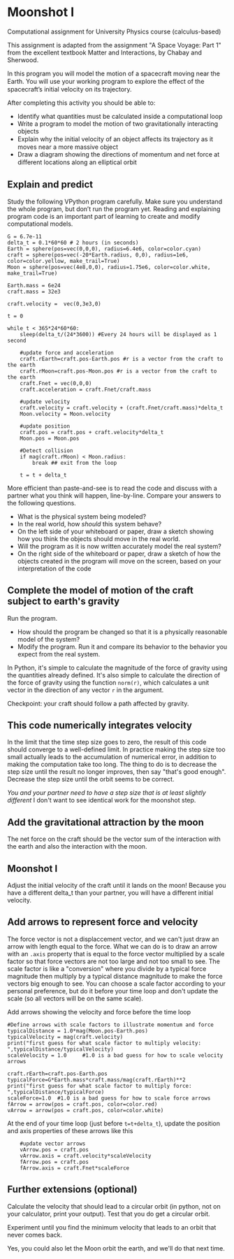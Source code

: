 # Moonshot I
Computational assignment for University Physics course (calculus-based)

This assignment is adapted from the assignment "A Space Voyage: Part 1" from the excellent textbook Matter and Interactions, by Chabay and Sherwood. 

In this program you will model the motion of a spacecraft moving near the Earth. You will use your working program to explore the eﬀect of the spacecraft’s initial velocity on its trajectory. 

After completing this activity you should be able to:
* Identify what quantities must be calculated inside a computational loop 
* Write a program to model the motion of two gravitationally interacting objects 
* Explain why the initial velocity of an object aﬀects its trajectory as it moves near a more massive object 
* Draw a diagram showing the directions of momentum and net force at diﬀerent locations along an elliptical orbit

## Explain and predict

Study the following VPython program carefully. Make sure you understand the whole program, but don’t run the program yet. Reading and explaining program code is an important part of learning to create and modify computational models.

```
G = 6.7e-11
delta_t = 0.1*60*60 # 2 hours (in seconds)
Earth = sphere(pos=vec(0,0,0), radius=6.4e6, color=color.cyan)
craft = sphere(pos=vec(-20*Earth.radius, 0,0), radius=1e6, color=color.yellow, make_trail=True)
Moon = sphere(pos=vec(4e8,0,0), radius=1.75e6, color=color.white, make_trail=True)

Earth.mass = 6e24
craft.mass = 32e3

craft.velocity =  vec(0,3e3,0)

t = 0

while t < 365*24*60*60:
    sleep(delta_t/(24*3600)) #Every 24 hours will be displayed as 1 second

    #update force and acceleration
    craft.rEarth=craft.pos-Earth.pos #r is a vector from the craft to the earth
    craft.rMoon=craft.pos-Moon.pos #r is a vector from the craft to the earth
    craft.Fnet = vec(0,0,0)
    craft.acceleration = craft.Fnet/craft.mass

    #update velocity
    craft.velocity = craft.velocity + (craft.Fnet/craft.mass)*delta_t
    Moon.velocity = Moon.velocity
    
    #update position
    craft.pos = craft.pos + craft.velocity*delta_t
    Moon.pos = Moon.pos   
    
    #Detect collision
    if mag(craft.rMoon) < Moon.radius:
        break ## exit from the loop

    t = t + delta_t
```

More efficient than paste-and-see is to read the code and discuss with a partner what you think will happen, line-by-line. Compare your answers to the following questions.
* What is the physical system being modeled? 
* In the real world, how *should* this system behave? 
* On the left side of your whiteboard or paper, draw a sketch showing how you think the objects should move in the real world. 
* Will the program as it is now written accurately model the real system? 
* On the right side of the whiteboard or paper, draw a sketch of how the objects created in the program will move on the screen, based on your interpretation of the code

## Complete the model of motion of the craft subject to earth's gravity
Run the program. 
* How should the program be changed so that it is a physically reasonable model of the system? 
* Modify the program. Run it and compare its behavior to the behavior you expect from the real system.

In Python, it's simple to calculate the magnitude of the force of gravity using the quantities already defined. It's also simple to calculate the direction of the force of gravity using the function `norm(r)`, which calculates a unit vector in the direction of any vector `r` in the argument.

Checkpoint: your craft should follow a path affected by gravity.

## This code numerically integrates velocity
In the limit that the time step size goes to zero, the result of this code should converge to a well-defined limit. In practice making the step size too small actually leads to the accumulation of numerical error, in addition to making the computation take too long. The thing to do is to decrease the step size until the result no longer improves, then say "that's good enough". Decrease the step size until the orbit seems to be correct.

*You and your partner need to have a step size that is at least slightly different* I don't want to see identical work for the moonshot step.

## Add the gravitational attraction by the moon
The net force on the craft should be the vector sum of the interaction with the earth and also the interaction with the moon.

## Moonshot I

Adjust the initial velocity of the craft until it lands on the moon! Because you have a different delta_t than your partner, you will have a different initial velocity.

## Add arrows to represent force and velocity

The force vector is not a displaccement vector, and we can't just draw an arrow with length equal to the force. What we can do is to draw an arrow with an `.axis` property that is equal to the force vector multiplied by a scale factor so that force vectors are not too large and not too small to see. The scale factor is like a "conversion" where you divide by a typical force magnitude then multiply by a typical distance magnitude to make the force vectors big enough to see. You can choose a scale factor according to your personal preference, but do it before your time loop and don't update the scale (so all vectors will be on the same scale).

Add arrows showing the velocity and force before the time loop

````
#Define arrows with scale factors to illustrate momentum and force
typicalDistance = 1.0*mag(Moon.pos-Earth.pos)
typicalVelocity = mag(craft.velocity)
print("first guess for what scale factor to multiply velocity: ",typicalDistance/typicalVelocity)
scaleVelocity = 1.0     #1.0 is a bad guess for how to scale velocity arrows

craft.rEarth=craft.pos-Earth.pos
typicalForce=G*Earth.mass*craft.mass/mag(craft.rEarth)**2
print("first guess for what scale factor to multiply force: ",typicalDistance/typicalForce)
scaleForce=1.0  #1.0 is a bad guess for how to scale force arrows
fArrow = arrow(pos = craft.pos, color=color.red)
vArrow = arrow(pos = craft.pos, color=color.white) 
````
At the end of your time loop (just before `t=t+delta_t`), update the position and axis properties of these arrows like this

````
    #update vector arrows
    vArrow.pos = craft.pos
    vArrow.axis = craft.velocity*scaleVelocity
    fArrow.pos = craft.pos
    fArrow.axis = craft.Fnet*scaleForce
````

## Further extensions (optional)

Calculate the velocity that should lead to a circular orbit (in python, not on your calculator, print your output). Test that you do get a circular orbit.

Experiment until you find the minimum velocity that leads to an orbit that never comes back. 

Yes, you could also let the Moon orbit the earth, and we'll do that next time.

